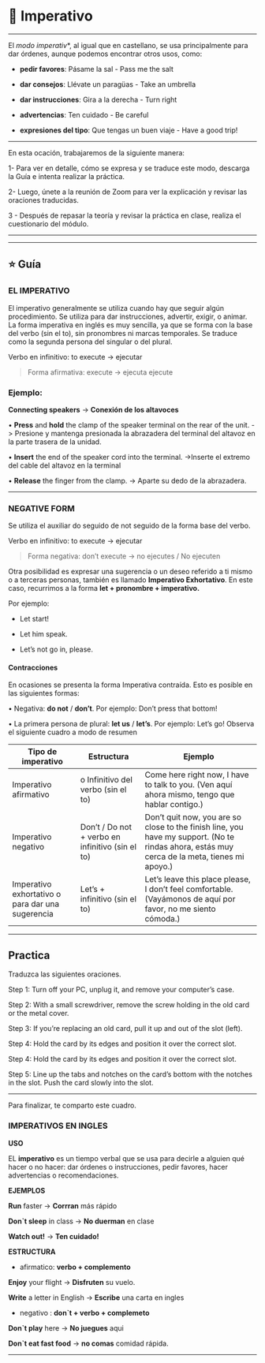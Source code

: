  # :book: Imperativo

---

El *modo imperativ**, al igual que en castellano, se usa principalmente para dar órdenes, aunque podemos encontrar otros usos, como:

- **pedir favores**: Pásame la sal - Pass me the salt 

- **dar consejos**: Llévate un paragüas - Take an umbrella

- **dar instrucciones**: Gira a la derecha - Turn right

- **advertencias**: Ten cuidado - Be careful

- **expresiones del tipo**: Que tengas un buen viaje - Have a good trip!

---

En esta ocación, trabajaremos de la siguiente manera: 

1- Para ver en detalle, cómo se expresa y se traduce este modo, descarga la Guía e intenta realizar la práctica.


2- Luego, únete a la reunión de Zoom para ver la explicación y revisar las oraciones traducidas.


3 - Después de repasar la teoría y revisar la práctica en clase, realiza el cuestionario del módulo.

---
---

## :star:  Guía 

### EL IMPERATIVO

El imperativo generalmente se utiliza cuando hay que seguir algún procedimiento. Se utiliza para dar
instrucciones, advertir, exigir, o animar. La forma imperativa en inglés es muy sencilla, ya que se forma con la base del verbo (sin el to), sin pronombres ni marcas temporales. Se traduce como la segunda persona del singular o del plural.

Verbo en infinitivo: to execute -> ejecutar

> Forma afirmativa: execute -> ejecuta
 ejecute


### Ejemplo:

**Connecting speakers** -> **Conexión de los altavoces**

• **Press** and **hold** the clamp of the speaker terminal on the rear of the unit. -> Presione y mantenga presionada la abrazadera del terminal del
altavoz en la parte trasera de la unidad.

• **Insert** the end of the speaker cord into the terminal. ->Inserte el extremo del cable del altavoz en la terminal

• **Release** the finger from the clamp. -> Aparte su dedo de la abrazadera.

---

###  NEGATIVE FORM

Se utiliza el auxiliar do seguido de not seguido de la forma base del verbo.

Verbo en infinitivo: to execute -> ejecutar

> Forma negativa: don’t execute -> no ejecutes / No ejecuten

Otra posibilidad es expresar una sugerencia o un deseo referido a ti mismo o a terceras personas, también es llamado **Imperativo Exhortativo**. En este caso, recurrimos a la forma **let + pronombre + imperativo.**

Por ejemplo: 

- Let start!

- Let him speak.

- Let’s not go in, please.



#### Contracciones

En ocasiones se presenta la forma Imperativa contraída. Esto es posible en las siguientes formas:

• Negativa: **do not** / **don’t**. Por ejemplo: Don’t press that bottom!

• La primera persona de plural: **let us** / **let’s**. Por ejemplo: Let’s go!
Observa el siguiente cuadro a modo de resumen


| Tipo de imperativo | Estructura | Ejemplo |
| ------------------ | ---------- | ------- |
| Imperativo afirmativo | o Infinitivo del verbo (sin el to) | Come here right now, I have to talk to you. (Ven aquí ahora mismo, tengo que hablar contigo.) |
| Imperativo negativo | Don’t / Do not + verbo en infinitivo (sin el to) | Don’t quit now, you are so close to the finish line, you have my support. (No te rindas ahora, estás muy cerca de la meta, tienes mi apoyo.) |
|  Imperativo exhortativo o para dar una sugerencia| Let’s + infinitivo (sin el to) | Let’s leave this place please, I don’t feel comfortable. (Vayámonos de aquí por favor, no me siento cómoda.) |


---

## Practica

Traduzca las siguientes oraciones.

Step 1: Turn off your PC, unplug it, and remove your computer’s case.



Step 2: With a small screwdriver, remove the screw holding in the old card or the metal cover.


Step 3: If you’re replacing an old card, pull it up and out of the slot (left).


Step 4: Hold the card by its edges and position it over the correct slot.


Step 4: Hold the card by its edges and position it over the correct slot.


Step 5: Line up the tabs and notches on the card’s bottom with the notches in the slot. Push the card slowly
into the slot.

---

Para finalizar, te comparto este cuadro.


### IMPERATIVOS EN INGLES

**USO**

EL **imperativo** es un tiempo verbal que se usa para decirle a alguien qué hacer o no hacer: dar órdenes o instrucciones, pedir favores, hacer advertencias o recomendaciones.


**EJEMPLOS**

**Run** faster -> **Corrran** más rápido

**Don`t sleep** in class -> **No duerman** en clase

**Watch out!** -> **Ten cuidado!**

**ESTRUCTURA**

- afirmatico: **verbo + complemento**

**Enjoy** your flight -> **Disfruten** su vuelo.

**Write** a letter in English -> **Escribe** una carta en ingles

- negativo : **don`t + verbo + complemeto**

**Don`t play** here -> **No juegues** aqui

**Don`t eat fast food** -> **no comas** comidad rápida.

---